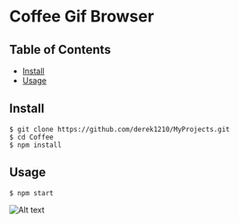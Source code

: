 # Coffee Gif Browser

## Table of Contents
- [Install](#install)
- [Usage](#usage)

## Install

```
$ git clone https://github.com/derek1210/MyProjects.git
$ cd Coffee 
$ npm install
```

## Usage

```
$ npm start
```

![Alt text](https://github.com/derek1210/MyProjects/edit/master/Coffee/src/images/preview.png)
